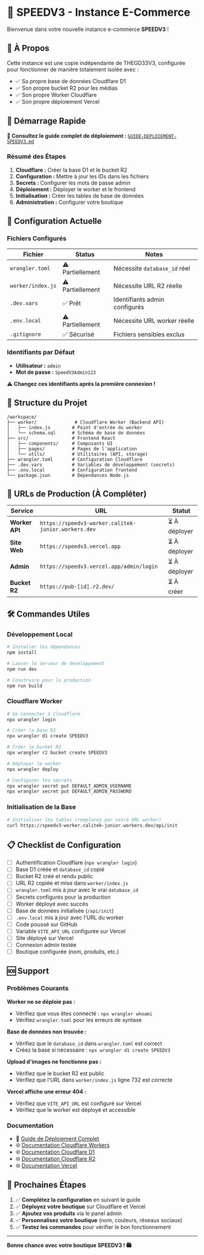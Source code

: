 # 🚀 SPEEDV3 - Instance E-Commerce

Bienvenue dans votre nouvelle instance e-commerce **SPEEDV3** !

## 📌 À Propos

Cette instance est une copie indépendante de THEGD33V3, configurée pour fonctionner de manière totalement isolée avec :
- ✅ Sa propre base de données Cloudflare D1
- ✅ Son propre bucket R2 pour les médias
- ✅ Son propre Worker Cloudflare
- ✅ Son propre déploiement Vercel

## 🎯 Démarrage Rapide

**📖 Consultez le guide complet de déploiement :** [`GUIDE-DEPLOIEMENT-SPEEDV3.md`](./GUIDE-DEPLOIEMENT-SPEEDV3.md)

### Résumé des Étapes

1. **Cloudflare :** Créer la base D1 et le bucket R2
2. **Configuration :** Mettre à jour les IDs dans les fichiers
3. **Secrets :** Configurer les mots de passe admin
4. **Déploiement :** Déployer le worker et le frontend
5. **Initialisation :** Créer les tables de base de données
6. **Administration :** Configurer votre boutique

## 🔧 Configuration Actuelle

### Fichiers Configurés

| Fichier | Status | Notes |
|---------|--------|-------|
| `wrangler.toml` | ⚠️ Partiellement | Nécessite `database_id` réel |
| `worker/index.js` | ⚠️ Partiellement | Nécessite URL R2 réelle |
| `.dev.vars` | ✅ Prêt | Identifiants admin configurés |
| `.env.local` | ⚠️ Partiellement | Nécessite URL worker réelle |
| `.gitignore` | ✅ Sécurisé | Fichiers sensibles exclus |

### Identifiants par Défaut

- **Utilisateur :** `admin`
- **Mot de passe :** `SpeedV3Admin123`

⚠️ **Changez ces identifiants après la première connexion !**

## 📂 Structure du Projet

```
/workspace/
├── worker/              # Cloudflare Worker (Backend API)
│   ├── index.js        # Point d'entrée du worker
│   └── schema.sql      # Schéma de base de données
├── src/                # Frontend React
│   ├── components/     # Composants UI
│   ├── pages/          # Pages de l'application
│   └── utils/          # Utilitaires (API, storage)
├── wrangler.toml       # Configuration Cloudflare
├── .dev.vars           # Variables de développement (secrets)
├── .env.local          # Configuration frontend
└── package.json        # Dépendances Node.js
```

## 🔗 URLs de Production (À Compléter)

| Service | URL | Statut |
|---------|-----|--------|
| **Worker API** | `https://speedv3-worker.calitek-junior.workers.dev` | ⏳ À déployer |
| **Site Web** | `https://speedv3.vercel.app` | ⏳ À déployer |
| **Admin** | `https://speedv3.vercel.app/admin/login` | ⏳ À déployer |
| **Bucket R2** | `https://pub-[id].r2.dev/` | ⏳ À créer |

## 🛠️ Commandes Utiles

### Développement Local

```bash
# Installer les dépendances
npm install

# Lancer le serveur de développement
npm run dev

# Construire pour la production
npm run build
```

### Cloudflare Worker

```bash
# Se connecter à Cloudflare
npx wrangler login

# Créer la base D1
npx wrangler d1 create SPEEDV3

# Créer le bucket R2
npx wrangler r2 bucket create SPEEDV3

# Déployer le worker
npx wrangler deploy

# Configurer les secrets
npx wrangler secret put DEFAULT_ADMIN_USERNAME
npx wrangler secret put DEFAULT_ADMIN_PASSWORD
```

### Initialisation de la Base

```bash
# Initialiser les tables (remplacez par votre URL worker)
curl https://speedv3-worker.calitek-junior.workers.dev/api/init
```

## 📋 Checklist de Configuration

- [ ] Authentification Cloudflare (`npx wrangler login`)
- [ ] Base D1 créée et `database_id` copié
- [ ] Bucket R2 créé et rendu public
- [ ] URL R2 copiée et mise dans `worker/index.js`
- [ ] `wrangler.toml` mis à jour avec le vrai `database_id`
- [ ] Secrets configurés pour la production
- [ ] Worker déployé avec succès
- [ ] Base de données initialisée (`/api/init`)
- [ ] `.env.local` mis à jour avec l'URL du worker
- [ ] Code poussé sur GitHub
- [ ] Variable `VITE_API_URL` configurée sur Vercel
- [ ] Site déployé sur Vercel
- [ ] Connexion admin testée
- [ ] Boutique configurée (nom, produits, etc.)

## 🆘 Support

### Problèmes Courants

**Worker ne se déploie pas :**
- Vérifiez que vous êtes connecté : `npx wrangler whoami`
- Vérifiez `wrangler.toml` pour les erreurs de syntaxe

**Base de données non trouvée :**
- Vérifiez que le `database_id` dans `wrangler.toml` est correct
- Créez la base si nécessaire : `npx wrangler d1 create SPEEDV3`

**Upload d'images ne fonctionne pas :**
- Vérifiez que le bucket R2 est public
- Vérifiez que l'URL dans `worker/index.js` ligne 732 est correcte

**Vercel affiche une erreur 404 :**
- Vérifiez que `VITE_API_URL` est configuré sur Vercel
- Vérifiez que le worker est déployé et accessible

### Documentation

- 📖 [Guide de Déploiement Complet](./GUIDE-DEPLOIEMENT-SPEEDV3.md)
- 🌐 [Documentation Cloudflare Workers](https://developers.cloudflare.com/workers/)
- 🌐 [Documentation Cloudflare D1](https://developers.cloudflare.com/d1/)
- 🌐 [Documentation Cloudflare R2](https://developers.cloudflare.com/r2/)
- 🌐 [Documentation Vercel](https://vercel.com/docs)

## 🎉 Prochaines Étapes

1. ✅ **Complétez la configuration** en suivant le guide
2. ✅ **Déployez votre boutique** sur Cloudflare et Vercel
3. ✅ **Ajoutez vos produits** via le panel admin
4. ✅ **Personnalisez votre boutique** (nom, couleurs, réseaux sociaux)
5. ✅ **Testez les commandes** pour vérifier le bon fonctionnement

---

**Bonne chance avec votre boutique SPEEDV3 ! 🛍️**
